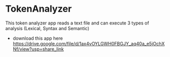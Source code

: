 # TokenAnalyzer
This token analyzer app reads a text file and can execute 3 types of analysis (Lexical, Syntax and Semantic)
- download this app here https://drive.google.com/file/d/1ax4vOYLGWH0FBGJY_aq40a_e5jOchXNf/view?usp=share_link
